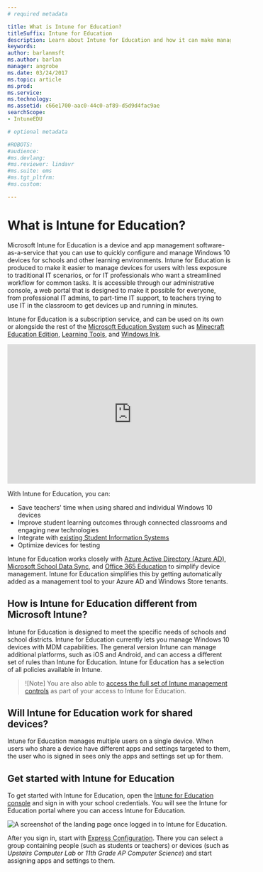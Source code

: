 ```yaml
---
# required metadata

title: What is Intune for Education?
titleSuffix: Intune for Education
description: Learn about Intune for Education and how it can make managing school devices easier.
keywords:
author: barlanmsft
ms.author: barlan
manager: angrobe
ms.date: 03/24/2017
ms.topic: article
ms.prod:
ms.service:
ms.technology:
ms.assetid: c66e1700-aac0-44c0-af89-d5d9d4fac9ae
searchScope:
- IntuneEDU

# optional metadata

#ROBOTS:
#audience:
#ms.devlang:
#ms.reviewer: lindavr
#ms.suite: ems
#ms.tgt_pltfrm:
#ms.custom:

---
```


# What is Intune for Education?

Microsoft Intune for Education is a device and app management software-as-a-service that you can use to quickly configure and manage Windows 10 devices for schools and other learning environments. Intune for Education is produced to make it easier to manage devices for users with less exposure to traditional IT scenarios, or for IT professionals who want a streamlined workflow for common tasks. It is accessible through our administrative console, a web portal that is designed to make it possible for everyone, from professional IT admins, to part-time IT support, to teachers trying to use IT in the classroom to get devices up and running in minutes.

Intune for Education is a subscription service, and can be used on its own or alongside the rest of the [Microsoft Education System](https://microsoft.com/education) such as [Minecraft Education Edition](https://education.minecraft.net/support/faq), [Learning Tools](https://www.onenote.com/learningtools), and [Windows Ink](https://www.microsoft.com/education/educators/digital-ink/default.aspx).

<iframe width="560" height="315" src="https://www.youtube.com/embed/ukrnCwcLvV8" frameborder="0" allowfullscreen></iframe>

 With Intune for Education, you can:
- Save teachers' time when using shared and individual Windows 10 devices
- Improve student learning outcomes through connected classrooms and engaging new technologies
- Integrate with [existing Student Information Systems](what-is-school-data-sync.md)
- Optimize devices for testing

Intune for Education works closely with [Azure Active Directory (Azure AD)](https://docs.microsoft.com/azure/active-directory/active-directory-administer), [Microsoft School Data Sync](https://sds.microsoft.com), and [Office 365 Education](https://support.office.com/article/Get-started-with-Office-365-Education-AB02ABE5-A1EE-458C-B749-5B44416CCF14) to simplify device management. Intune for Education simplifies this by getting automatically added as a management tool to your Azure AD and Windows Store tenants.

## How is Intune for Education different from Microsoft Intune?
Intune for Education is designed to meet the specific needs of schools and school districts. Intune for Education currently lets you manage Windows 10 devices with MDM capabilities. The general version Intune can manage additional platforms, such as iOS and Android, and can access a different set of rules than Intune for Education. Intune for Education has a selection of all policies available in Intune.

> ![Note]
> You are also able to [access the full set of Intune management controls](https://docs.microsoft.com/intune-azure) as part of your access to Intune for Education.

## Will Intune for Education work for shared devices?
Intune for Education manages multiple users on a single device. When users who share a device have different apps and settings targeted to them, the user who is signed in sees only the apps and settings set up for them.

## Get started with Intune for Education

To get started with Intune for Education, open the [Intune for Education console](https://intuneeducation.portal.azure.com) and sign in with your school credentials. You will see the Intune for Education portal where you can access Intune for Education.

![A screenshot of the landing page once logged in to Intune for Education.](https://microsoft.com)

After you sign in, start with [Express Configuration](what-is-express-configuration.md). There you can select a group containing people (such as students or teachers) or devices (such as _Upstairs Computer Lab_ or _11th Grade AP Computer Science_) and start assigning apps and settings to them.

<!--

>[&larr; **Add apps**](.\add-apps.md)      [**Get Started** &rarr;](..\get-started\get-started.md) -->
